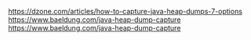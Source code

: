 https://dzone.com/articles/how-to-capture-java-heap-dumps-7-options
https://www.baeldung.com/java-heap-dump-capture
https://www.baeldung.com/java-heap-dump-capture
